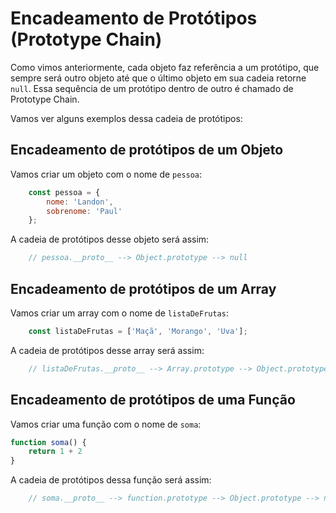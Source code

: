 # Encadeamento de Protótipos (Prototype Chain)

Como vimos anteriormente, cada objeto faz referência a um protótipo, que sempre será outro objeto até que o último objeto em sua cadeia retorne `null`. Essa sequência de um protótipo dentro de outro é chamado de Prototype Chain.

Vamos ver alguns exemplos dessa cadeia de protótipos:

## Encadeamento de protótipos de um Objeto

Vamos criar um objeto com o nome de `pessoa`:

```js
    const pessoa = {
        nome: 'Landon',
        sobrenome: 'Paul'
    };
```

A cadeia de protótipos desse objeto será assim:

```js
    // pessoa.__proto__ --> Object.prototype --> null
```

## Encadeamento de protótipos de um Array

Vamos criar um array com o nome de `listaDeFrutas`:

```js
    const listaDeFrutas = ['Maçã', 'Morango', 'Uva'];
```

A cadeia de protótipos desse array será assim:

```js
    // listaDeFrutas.__proto__ --> Array.prototype --> Object.prototype --> null
```

## Encadeamento de protótipos de uma Função

Vamos criar uma função com o nome de `soma`:

```js
function soma() {
    return 1 + 2
}
```

A cadeia de protótipos dessa função será assim:

```js
    // soma.__proto__ --> function.prototype --> Object.prototype --> null
```
